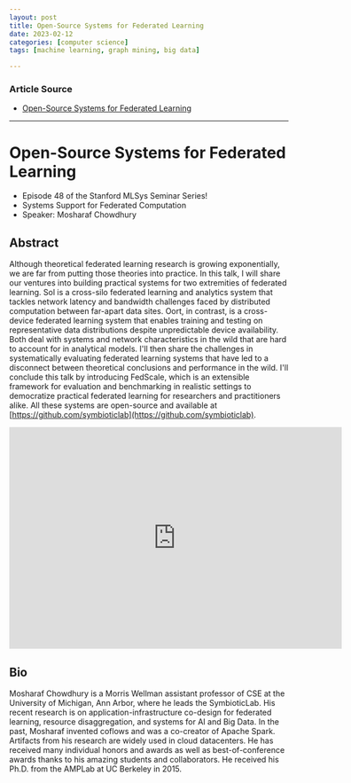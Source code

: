 ```yaml
---
layout: post
title: Open-Source Systems for Federated Learning 
date: 2023-02-12
categories: [computer science]
tags: [machine learning, graph mining, big data]

---
```


### Article Source

* [Open-Source Systems for Federated Learning](https://www.youtube.com/watch?v=TcbOMbg4F9g)


---

# Open-Source Systems for Federated Learning

* Episode 48 of the Stanford MLSys Seminar Series!
* Systems Support for Federated Computation
* Speaker: Mosharaf Chowdhury

## Abstract

Although theoretical federated learning research is growing exponentially, we are far from putting those theories into practice. In this talk, I will share our ventures into building practical systems for two extremities of federated learning. Sol is a cross-silo federated learning and analytics system that tackles network latency and bandwidth challenges faced by distributed computation between far-apart data sites. Oort, in contrast, is a cross-device federated learning system that enables training and testing on representative data distributions despite unpredictable device availability. Both deal with systems and network characteristics in the wild that are hard to account for in analytical models. I'll then share the challenges in systematically evaluating federated learning systems that have led to a disconnect between theoretical conclusions and performance in the wild. I'll conclude this talk by introducing FedScale, which is an extensible framework for evaluation and benchmarking in realistic settings to democratize practical federated learning for researchers and practitioners alike. All these systems are open-source and available at [https://github.com/symbioticlab](https://github.com/symbioticlab).

<iframe width="600" height="400" src="https://www.youtube.com/embed/TcbOMbg4F9g" title="YouTube video player" frameborder="0" allow="accelerometer; autoplay; clipboard-write; encrypted-media; gyroscope; picture-in-picture; web-share" allowfullscreen></iframe>

## Bio
Mosharaf Chowdhury is a Morris Wellman assistant professor of CSE at the University of Michigan, Ann Arbor, where he leads the SymbioticLab. His recent research is on application-infrastructure co-design for federated learning, resource disaggregation, and systems for AI and Big Data. In the past, Mosharaf invented coflows and was a co-creator of Apache Spark. Artifacts from his research are widely used in cloud datacenters. He has received many individual honors and awards as well as best-of-conference awards thanks to his amazing students and collaborators. He received his Ph.D. from the AMPLab at UC Berkeley in 2015.
